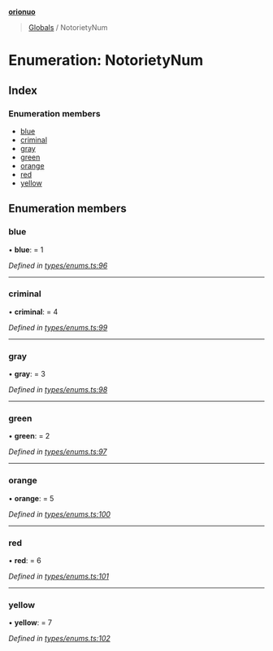 **[orionuo](../README.md)**

> [Globals](../globals.md) / NotorietyNum

# Enumeration: NotorietyNum

## Index

### Enumeration members

* [blue](notorietynum.md#blue)
* [criminal](notorietynum.md#criminal)
* [gray](notorietynum.md#gray)
* [green](notorietynum.md#green)
* [orange](notorietynum.md#orange)
* [red](notorietynum.md#red)
* [yellow](notorietynum.md#yellow)

## Enumeration members

### blue

•  **blue**:  = 1

*Defined in [types/enums.ts:96](https://github.com/msviha/orionuo/blob/e41bac5/src/types/enums.ts#L96)*

___

### criminal

•  **criminal**:  = 4

*Defined in [types/enums.ts:99](https://github.com/msviha/orionuo/blob/e41bac5/src/types/enums.ts#L99)*

___

### gray

•  **gray**:  = 3

*Defined in [types/enums.ts:98](https://github.com/msviha/orionuo/blob/e41bac5/src/types/enums.ts#L98)*

___

### green

•  **green**:  = 2

*Defined in [types/enums.ts:97](https://github.com/msviha/orionuo/blob/e41bac5/src/types/enums.ts#L97)*

___

### orange

•  **orange**:  = 5

*Defined in [types/enums.ts:100](https://github.com/msviha/orionuo/blob/e41bac5/src/types/enums.ts#L100)*

___

### red

•  **red**:  = 6

*Defined in [types/enums.ts:101](https://github.com/msviha/orionuo/blob/e41bac5/src/types/enums.ts#L101)*

___

### yellow

•  **yellow**:  = 7

*Defined in [types/enums.ts:102](https://github.com/msviha/orionuo/blob/e41bac5/src/types/enums.ts#L102)*
